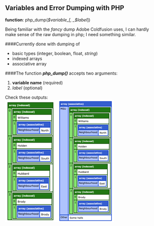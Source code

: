 ## Variables and Error Dumping with PHP

**function**: php_dump(_$variable_[, _$label_])

Being familiar with the _fancy_ dump Adobe Coldfusion uses, I can hardly make sense of the raw dumping in php; I need something similar.

####Currently done with dumping of 
* basic types (integer, boolean, float, _string_)
* indexed arrays 
* associative array

####The function **_php_dump()_** accepts two arguments: 
1. **variable name** (required)
2. _label_ (optional)

Check these outputs:  
<img src="assets/img/dump_1.png" height="400px" /><img src="assets/img/dump_2.png" height="400px" />
